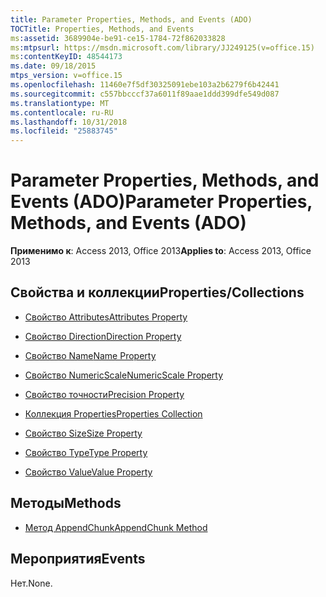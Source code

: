```yaml
---
title: Parameter Properties, Methods, and Events (ADO)
TOCTitle: Properties, Methods, and Events
ms:assetid: 3689904e-be91-ce15-1784-72f862033828
ms:mtpsurl: https://msdn.microsoft.com/library/JJ249125(v=office.15)
ms:contentKeyID: 48544173
ms.date: 09/18/2015
mtps_version: v=office.15
ms.openlocfilehash: 11460e7f5df30325091ebe103a2b6279f6b42441
ms.sourcegitcommit: c557bbcccf37a6011f89aae1ddd399dfe549d087
ms.translationtype: MT
ms.contentlocale: ru-RU
ms.lasthandoff: 10/31/2018
ms.locfileid: "25883745"
---
```

# <a name="parameter-properties-methods-and-events-ado"></a><span data-ttu-id="fa25e-102">Parameter Properties, Methods, and Events (ADO)</span><span class="sxs-lookup"><span data-stu-id="fa25e-102">Parameter Properties, Methods, and Events (ADO)</span></span>


<span data-ttu-id="fa25e-103">**Применимо к**: Access 2013, Office 2013</span><span class="sxs-lookup"><span data-stu-id="fa25e-103">**Applies to**: Access 2013, Office 2013</span></span>

## <a name="propertiescollections"></a><span data-ttu-id="fa25e-104">Свойства и коллекции</span><span class="sxs-lookup"><span data-stu-id="fa25e-104">Properties/Collections</span></span>

- [<span data-ttu-id="fa25e-105">Свойство Attributes</span><span class="sxs-lookup"><span data-stu-id="fa25e-105">Attributes Property</span></span>](attributes-property-ado.md)

- [<span data-ttu-id="fa25e-106">Свойство Direction</span><span class="sxs-lookup"><span data-stu-id="fa25e-106">Direction Property</span></span>](direction-property-ado.md)

- [<span data-ttu-id="fa25e-107">Свойство Name</span><span class="sxs-lookup"><span data-stu-id="fa25e-107">Name Property</span></span>](name-property-ado.md)

- [<span data-ttu-id="fa25e-108">Свойство NumericScale</span><span class="sxs-lookup"><span data-stu-id="fa25e-108">NumericScale Property</span></span>](numericscale-property-ado.md)

- [<span data-ttu-id="fa25e-109">Свойство точности</span><span class="sxs-lookup"><span data-stu-id="fa25e-109">Precision Property</span></span>](precision-property-ado.md)

- [<span data-ttu-id="fa25e-110">Коллекция Properties</span><span class="sxs-lookup"><span data-stu-id="fa25e-110">Properties Collection</span></span>](properties-collection-ado.md)

- [<span data-ttu-id="fa25e-111">Свойство Size</span><span class="sxs-lookup"><span data-stu-id="fa25e-111">Size Property</span></span>](size-property-ado.md)

- [<span data-ttu-id="fa25e-112">Свойство Type</span><span class="sxs-lookup"><span data-stu-id="fa25e-112">Type Property</span></span>](type-property-ado.md)

- [<span data-ttu-id="fa25e-113">Свойство Value</span><span class="sxs-lookup"><span data-stu-id="fa25e-113">Value Property</span></span>](value-property-ado.md)

## <a name="methods"></a><span data-ttu-id="fa25e-114">Методы</span><span class="sxs-lookup"><span data-stu-id="fa25e-114">Methods</span></span>

- [<span data-ttu-id="fa25e-115">Метод AppendChunk</span><span class="sxs-lookup"><span data-stu-id="fa25e-115">AppendChunk Method</span></span>](appendchunk-method-ado.md)

## <a name="events"></a><span data-ttu-id="fa25e-116">Мероприятия</span><span class="sxs-lookup"><span data-stu-id="fa25e-116">Events</span></span>

<span data-ttu-id="fa25e-117">Нет.</span><span class="sxs-lookup"><span data-stu-id="fa25e-117">None.</span></span>

